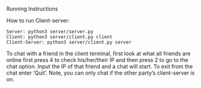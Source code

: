 Running Instructions

How to run Client-server: 
```
Server: python3 server/server.py 
Client: python3 server/client.py client 
Client-Server: python3 server/client.py server
```

To chat with a friend in the client terminal, first look at what all friends are online first press 4 to check his/her/their IP and then press 2 to go to the chat option. Input the IP of that friend and a chat will start. To exit from the chat enter ‘Quit’. Note, you can only chat if the other party’s client-server is on.
